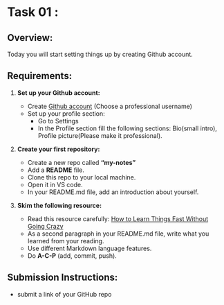 # Task 01 : 

## Overview:
Today you will start setting things up by creating Github account.

## Requirements:

1. **Set up your Github account:**
   - Create [Github account](https://github.com/) (Choose a professional username)
   - Set up your profile section:
     - Go to Settings
     - In the Profile section fill the following sections: Bio(small intro), Profile picture(Please make it professional).

2. **Create your first repository:**

   - Create a new repo called  **“my-notes”**
   - Add a **README** file.
   - Clone this repo to your local machine.
   - Open it in VS code.
   - In your README.md file, add an introduction about yourself.

3. **Skim the following resource:**
   - Read this resource carefully:
   [How to Learn Things Fast Without Going Crazy](https://hackernoon.com/how-to-learn-things-fast-without-going-crazy)
    - As a second paragraph in your README.md file, write what you learned from your reading. 
   - Use different Markdown language features.
   - Do **A-C-P** (add, commit, push).

## Submission Instructions:
 - submit a link of your GitHub repo
